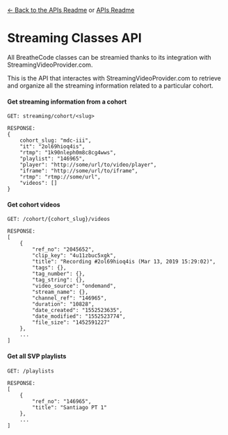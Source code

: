 [<- Back to the APIs Readme](../docs/README.md) or [APIs Readme](../README.md)

# Streaming Classes API

All BreatheCode classes can be streamied thanks to its integration with StreamingVideoProvider.com.

This is the API that interactes with StreamingVideoProvider.com to retrieve and organize all the streaming information related to a particular cohort.

#### Get streaming information from a cohort
```
GET: streaming/cohort/<slug>

RESPONSE:
{
    cohort_slug: "mdc-iii",
    "it": "2ol69hioq4is",
    "rtmp": "1k90nleph0m8c8cg4wws",
    "playlist": "146965",
    "player": "http://some/url/to/video/player",
    "iframe": "http://some/url/to/iframe",
    "rtmp": "rtmp://some/url",
    "videos": []
}
```

#### Get cohort videos
```
GET: /cohort/{cohort_slug}/videos

RESPONSE:
[
    {   
        "ref_no": "2045652",
        "clip_key": "4u11zbuc5xgk",
        "title": "Recording #2ol69hioq4is (Mar 13, 2019 15:29:02)",
        "tags": {},
        "tag_number": {},
        "tag_string": {},
        "video_source": "ondemand",
        "stream_name": {},
        "channel_ref": "146965",
        "duration": "10828",
        "date_created": "1552523635",
        "date_modified": "1552523774",
        "file_size": "1452591227"
    },
    ...
]
```

#### Get all SVP playlists
```
GET: /playlists

RESPONSE:
[
    {
        "ref_no": "146965",
        "title": "Santiago PT 1"
    },
    ...
]
```